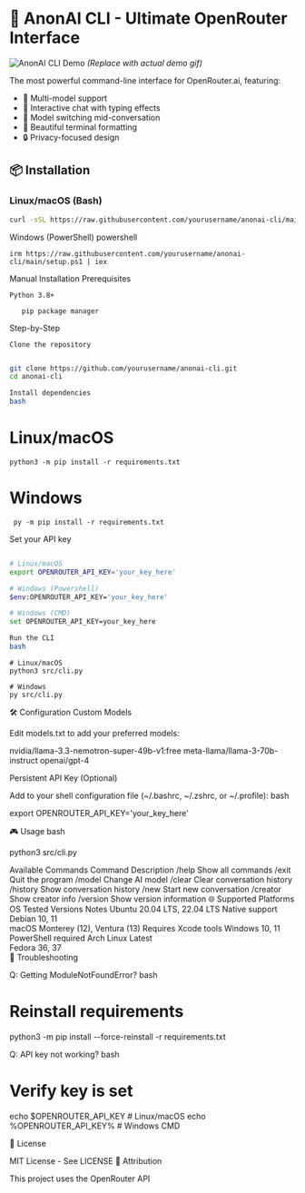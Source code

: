 # 🌟 AnonAI CLI - Ultimate OpenRouter Interface

![AnonAI CLI Demo](demo.gif) *(Replace with actual demo gif)*

The most powerful command-line interface for OpenRouter.ai, featuring:
- 🚀 Multi-model support
- 💬 Interactive chat with typing effects
- 🔄 Model switching mid-conversation
- 🎨 Beautiful terminal formatting
- 🔒 Privacy-focused design

## 📦 Installation

### Linux/macOS (Bash)
```bash
curl -sSL https://raw.githubusercontent.com/yourusername/anonai-cli/main/setup.sh | bash
```
Windows (PowerShell)
powershell
```
irm https://raw.githubusercontent.com/yourusername/anonai-cli/main/setup.ps1 | iex
```

Manual Installation
Prerequisites

    Python 3.8+

```    pip package manager    ```

Step-by-Step

    Clone the repository
  ```  bash

git clone https://github.com/yourusername/anonai-cli.git
cd anonai-cli

Install dependencies
bash
```
# Linux/macOS
``` python3 -m pip install -r requirements.txt ```

# Windows
``` py -m pip install -r requirements.txt```

Set your API key
``` bash

# Linux/macOS
export OPENROUTER_API_KEY='your_key_here'

# Windows (Powershell)
$env:OPENROUTER_API_KEY='your_key_here'

# Windows (CMD)
set OPENROUTER_API_KEY=your_key_here

Run the CLI
bash
```
    # Linux/macOS
    python3 src/cli.py

    # Windows
    py src/cli.py

🛠️ Configuration
Custom Models

Edit models.txt to add your preferred models:

nvidia/llama-3.3-nemotron-super-49b-v1:free
meta-llama/llama-3-70b-instruct
openai/gpt-4

Persistent API Key (Optional)

Add to your shell configuration file (~/.bashrc, ~/.zshrc, or ~/.profile):
bash

export OPENROUTER_API_KEY='your_key_here'

🎮 Usage
bash

python3 src/cli.py

Available Commands
Command	Description
/help	Show all commands
/exit	Quit the program
/model	Change AI model
/clear	Clear conversation history
/history	Show conversation history
/new	Start new conversation
/creator	Show creator info
/version	Show version information
🌐 Supported Platforms
OS	Tested Versions	Notes
Ubuntu	20.04 LTS, 22.04 LTS	Native support
Debian	10, 11	
macOS	Monterey (12), Ventura (13)	Requires Xcode tools
Windows	10, 11	PowerShell required
Arch Linux	Latest	
Fedora	36, 37	
🔧 Troubleshooting

Q: Getting ModuleNotFoundError?
bash

# Reinstall requirements
python3 -m pip install --force-reinstall -r requirements.txt

Q: API key not working?
bash

# Verify key is set
echo $OPENROUTER_API_KEY  # Linux/macOS
echo %OPENROUTER_API_KEY% # Windows CMD

📜 License

MIT License - See LICENSE
🙏 Attribution

This project uses the OpenRouter API
